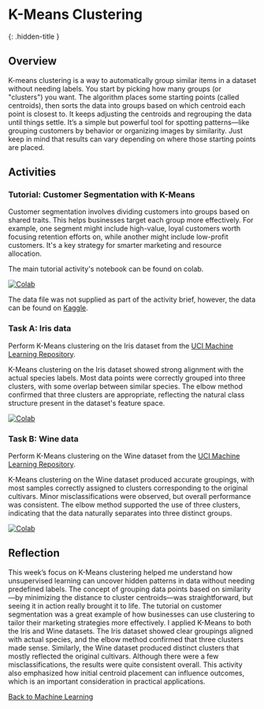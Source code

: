 # K-Means Clustering
{: .hidden-title }

## Overview

K-means clustering is a way to automatically group similar items in a dataset without needing labels. You start by picking how many groups (or "clusters") you want. The algorithm places some starting points (called centroids), then sorts the data into groups based on which centroid each point is closest to. It keeps adjusting the centroids and regrouping the data until things settle. It’s a simple but powerful tool for spotting patterns—like grouping customers by behavior or organizing images by similarity. Just keep in mind that results can vary depending on where those starting points are placed.

## Activities

### Tutorial: Customer Segmentation with K-Means

Customer segmentation involves dividing customers into groups based on shared traits. This helps businesses target each group more effectively. For example, one segment might include high-value, loyal customers worth focusing retention efforts on, while another might include low-profit customers. It's a key strategy for smarter marketing and resource allocation. 

The main tutorial activity's notebook can be found on colab.

[![Colab](https://colab.research.google.com/assets/colab-badge.svg)](https://colab.research.google.com/github/jaco-uoeo/ml-artefact/blob/main/Unit06/K-Means%20demo%20notebook.ipynb)

The data file was not supplied as part of the activity brief, however, the data can be found on [Kaggle](https://www.kaggle.com/datasets/sam1o1/cust-segmentation?resource=download).


### Task A: Iris data

Perform K-Means clustering on the Iris dataset from the [UCI Machine Learning Repository](https://archive.ics.uci.edu/ml/datasets/iris).

K-Means clustering on the Iris dataset showed strong alignment with the actual species labels. Most data points were correctly grouped into three clusters, with some overlap between similar species. The elbow method confirmed that three clusters are appropriate, reflecting the natural class structure present in the dataset's feature space.

[![Colab](https://colab.research.google.com/assets/colab-badge.svg)](https://colab.research.google.com/github/jaco-uoeo/ml-artefact/blob/main/Unit06/k-means-iris.ipynb)


### Task B: Wine data

Perform K-Means clustering on the Wine dataset from the [UCI Machine Learning Repository](https://archive.ics.uci.edu/ml/datasets/wine).

K-Means clustering on the Wine dataset produced accurate groupings, with most samples correctly assigned to clusters corresponding to the original cultivars. Minor misclassifications were observed, but overall performance was consistent. The elbow method supported the use of three clusters, indicating that the data naturally separates into three distinct groups.

[![Colab](https://colab.research.google.com/assets/colab-badge.svg)](https://colab.research.google.com/github/jaco-uoeo/ml-artefact/blob/main/Unit06/k-means-wine.ipynb)

## Reflection

This week’s focus on K-Means clustering helped me understand how unsupervised learning can uncover hidden patterns in data without needing predefined labels. The concept of grouping data points based on similarity—by minimizing the distance to cluster centroids—was straightforward, but seeing it in action really brought it to life. The tutorial on customer segmentation was a great example of how businesses can use clustering to tailor their marketing strategies more effectively. I applied K-Means to both the Iris and Wine datasets. The Iris dataset showed clear groupings aligned with actual species, and the elbow method confirmed that three clusters made sense. Similarly, the Wine dataset produced distinct clusters that mostly reflected the original cultivars. Although there were a few misclassifications, the results were quite consistent overall. This activity also emphasized how initial centroid placement can influence outcomes, which is an important consideration in practical applications.

[Back to Machine Learning](/machine_learning/)